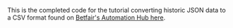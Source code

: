 This is the completed code for the tutorial converting historic JSON data to a CSV format found on [Betfair's Automation Hub here](https://betfair-datascientists.github.io/historicData/jsonToCsvTutorial/).